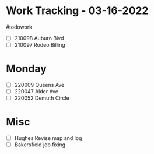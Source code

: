# Work Tracking - 03-16-2022
#todowork
- [ ] 210098 Auburn Blvd
- [ ] 210097 Rodeo Billing

# Monday
- [ ] 220009 Queens Ave
- [ ] 220047 Alder Ave
- [ ] 220052 Demuth Circle

# Misc
- [ ] Hughes Revise map and log
- [ ] Bakersfield job fixing